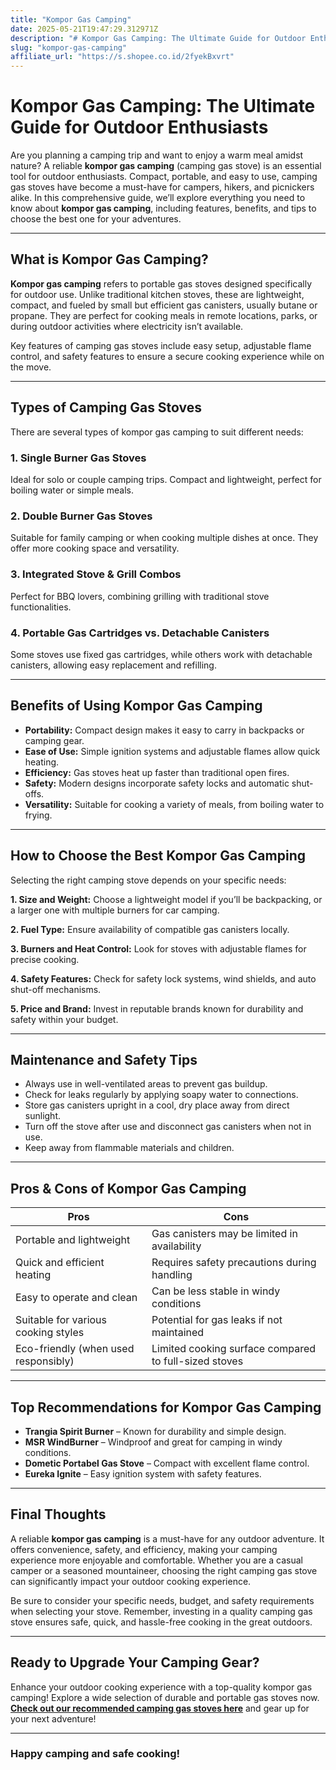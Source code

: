 ```yaml
---
title: "Kompor Gas Camping"
date: 2025-05-21T19:47:29.312971Z
description: "# Kompor Gas Camping: The Ultimate Guide for Outdoor Enthusiasts..."
slug: "kompor-gas-camping"
affiliate_url: "https://s.shopee.co.id/2fyekBxvrt"
---
```

# Kompor Gas Camping: The Ultimate Guide for Outdoor Enthusiasts

Are you planning a camping trip and want to enjoy a warm meal amidst nature? A reliable **kompor gas camping** (camping gas stove) is an essential tool for outdoor enthusiasts. Compact, portable, and easy to use, camping gas stoves have become a must-have for campers, hikers, and picnickers alike. In this comprehensive guide, we’ll explore everything you need to know about **kompor gas camping**, including features, benefits, and tips to choose the best one for your adventures.

---

## What is Kompor Gas Camping?

**Kompor gas camping** refers to portable gas stoves designed specifically for outdoor use. Unlike traditional kitchen stoves, these are lightweight, compact, and fueled by small but efficient gas canisters, usually butane or propane. They are perfect for cooking meals in remote locations, parks, or during outdoor activities where electricity isn’t available.

Key features of camping gas stoves include easy setup, adjustable flame control, and safety features to ensure a secure cooking experience while on the move.

---

## Types of Camping Gas Stoves

There are several types of kompor gas camping to suit different needs:

### 1. Single Burner Gas Stoves
Ideal for solo or couple camping trips. Compact and lightweight, perfect for boiling water or simple meals.

### 2. Double Burner Gas Stoves
Suitable for family camping or when cooking multiple dishes at once. They offer more cooking space and versatility.

### 3. Integrated Stove & Grill Combos
Perfect for BBQ lovers, combining grilling with traditional stove functionalities.

### 4. Portable Gas Cartridges vs. Detachable Canisters
Some stoves use fixed gas cartridges, while others work with detachable canisters, allowing easy replacement and refilling.

---

## Benefits of Using Kompor Gas Camping

- **Portability:** Compact design makes it easy to carry in backpacks or camping gear.
- **Ease of Use:** Simple ignition systems and adjustable flames allow quick heating.
- **Efficiency:** Gas stoves heat up faster than traditional open fires.
- **Safety:** Modern designs incorporate safety locks and automatic shut-offs.
- **Versatility:** Suitable for cooking a variety of meals, from boiling water to frying.

---

## How to Choose the Best Kompor Gas Camping

Selecting the right camping stove depends on your specific needs:

**1. Size and Weight:** Choose a lightweight model if you’ll be backpacking, or a larger one with multiple burners for car camping.

**2. Fuel Type:** Ensure availability of compatible gas canisters locally.

**3. Burners and Heat Control:** Look for stoves with adjustable flames for precise cooking.

**4. Safety Features:** Check for safety lock systems, wind shields, and auto shut-off mechanisms.

**5. Price and Brand:** Invest in reputable brands known for durability and safety within your budget.

---

## Maintenance and Safety Tips  

- Always use in well-ventilated areas to prevent gas buildup.
- Check for leaks regularly by applying soapy water to connections.
- Store gas canisters upright in a cool, dry place away from direct sunlight.
- Turn off the stove after use and disconnect gas canisters when not in use.
- Keep away from flammable materials and children.

---

## Pros & Cons of Kompor Gas Camping

| **Pros**                                       | **Cons**                                    |
|------------------------------------------------|----------------------------------------------|
| Portable and lightweight                     | Gas canisters may be limited in availability |
| Quick and efficient heating                   | Requires safety precautions during handling |
| Easy to operate and clean                     | Can be less stable in windy conditions     |
| Suitable for various cooking styles            | Potential for gas leaks if not maintained  |
| Eco-friendly (when used responsibly)           | Limited cooking surface compared to full-sized stoves |

---

## Top Recommendations for Kompor Gas Camping

- **Trangia Spirit Burner** – Known for durability and simple design.
- **MSR WindBurner** – Windproof and great for camping in windy conditions.
- **Dometic Portabel Gas Stove** – Compact with excellent flame control.
- **Eureka Ignite** – Easy ignition system with safety features.

---

## Final Thoughts

A reliable **kompor gas camping** is a must-have for any outdoor adventure. It offers convenience, safety, and efficiency, making your camping experience more enjoyable and comfortable. Whether you are a casual camper or a seasoned mountaineer, choosing the right camping gas stove can significantly impact your outdoor cooking experience.

Be sure to consider your specific needs, budget, and safety requirements when selecting your stove. Remember, investing in a quality camping gas stove ensures safe, quick, and hassle-free cooking in the great outdoors.

---

## Ready to Upgrade Your Camping Gear?

Enhance your outdoor cooking experience with a top-quality kompor gas camping! Explore a wide selection of durable and portable gas stoves now. **[Check out our recommended camping gas stoves here](https://s.shopee.co.id/2fyekBxvrt)** and gear up for your next adventure!

---

### Happy camping and safe cooking!